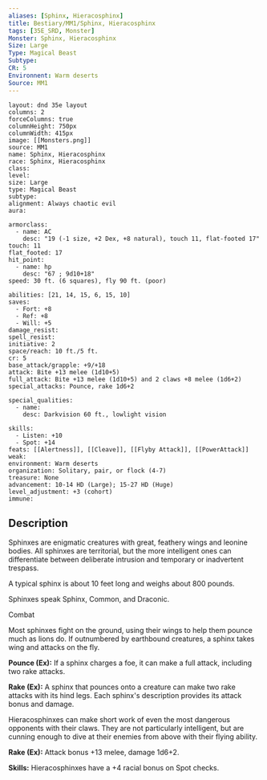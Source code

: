 ```yaml
---
aliases: [Sphinx, Hieracosphinx]
title: Bestiary/MM1/Sphinx, Hieracosphinx
tags: [35E_SRD, Monster]
Monster: Sphinx, Hieracosphinx
Size: Large
Type: Magical Beast
Subtype: 
CR: 5
Environnent: Warm deserts
Source: MM1
---
```


```statblock
layout: dnd 35e layout
columns: 2
forceColumns: true
columnHeight: 750px
columnWidth: 415px
image: [[Monsters.png]]
source: MM1
name: Sphinx, Hieracosphinx
race: Sphinx, Hieracosphinx
class: 
level: 
size: Large
type: Magical Beast
subtype: 
alignment: Always chaotic evil
aura: 

armorclass:
  - name: AC
    desc: "19 (-1 size, +2 Dex, +8 natural), touch 11, flat-footed 17"
touch: 11
flat_footed: 17
hit_point:
  - name: hp
    desc: "67 ; 9d10+18"
speed: 30 ft. (6 squares), fly 90 ft. (poor)

abilities: [21, 14, 15, 6, 15, 10]
saves:
  - Fort: +8
  - Ref: +8
  - Will: +5
damage_resist: 
spell_resist: 
initiative: 2
space/reach: 10 ft./5 ft.
cr: 5
base_attack/grapple: +9/+18
attack: Bite +13 melee (1d10+5)
full_attack: Bite +13 melee (1d10+5) and 2 claws +8 melee (1d6+2)
special_attacks: Pounce, rake 1d6+2

special_qualities:
  - name: 
    desc: Darkvision 60 ft., lowlight vision

skills:
  - Listen: +10
  - Spot: +14
feats: [[Alertness]], [[Cleave]], [[Flyby Attack]], [[PowerAttack]]
weak: 
environment: Warm deserts
organization: Solitary, pair, or flock (4-7)
treasure: None
advancement: 10-14 HD (Large); 15-27 HD (Huge)
level_adjustment: +3 (cohort)
immune: 
```

## Description

<p>Sphinxes are enigmatic creatures with great, feathery wings and leonine bodies. All sphinxes are territorial, but the more intelligent ones can differentiate between deliberate intrusion and temporary or inadvertent trespass.</p>
<p>A typical sphinx is about 10 feet long and weighs about 800 pounds.</p>
<p>Sphinxes speak Sphinx, Common, and Draconic.</p>
<p>Combat</p>
<p>Most sphinxes fight on the ground, using their wings to help them pounce much as lions do. If outnumbered by earthbound creatures, a sphinx takes wing and attacks on the fly.</p>
<p>
            <b>Pounce (Ex):</b> If a sphinx charges a foe, it can make a full attack, including two rake attacks.</p>
<p>
            <b>Rake (Ex):</b> A sphinx that pounces onto a creature can make two rake attacks with its hind legs. Each sphinx's description provides its attack bonus and damage.</p>
<p>Hieracosphinxes can make short work of even the most dangerous opponents with their claws. They are not particularly intelligent, but are cunning enough to dive at their enemies from above with their flying ability.</p>
<p>
            <b>Rake (Ex):</b> Attack bonus +13 melee, damage 1d6+2.</p>
<p>
            <b>Skills:</b> Hieracosphinxes have a +4 racial bonus on Spot checks.</p>